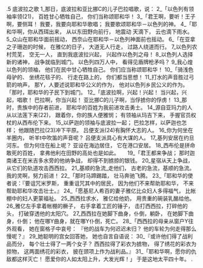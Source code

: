 .5 
底波拉之歌 
1_那日，底波拉和亚比挪C的儿子巴拉唱歌，说： 
2_「以色列有领袖率领(21)， 
百姓甘心牺牲自己， 
你们当称颂耶和华！ 
3_「君王啊，要听！王子啊，要侧耳！ 
我要，我要向耶和华歌唱； 
我要歌颂耶和华－以色列的神。 
4_「耶和华啊，你从西珥出来， 
从以东田野向前行， 
地震动 
天滴下， 
云也滴下雨水。 
5_众山在耶和华面前摇动， 
西奈山在耶和华－以色列神面前也摇动。 
6_「在亚拿之子珊迦的时候， 
在雅亿的日子， 
大道无人行走， 
过路人绕道而行。 
7_以色列农村荒芜， 
空无一人， 
直到我底波拉兴起， 
兴起作以色列之母！ 
8_以色列人选择新的诸神， 
战争就临到城门。 
以色列四万人中， 
看得见盾牌枪矛吗？ 
9_我心煌以色列的领袖， 
他们在民中甘心牺牲自己。 
你们应当称颂耶和华！ 
10_「骑浅色母驴的、 
坐绣花毯子的、 
行走在路上的， 
你们都当思想！ 
11_打水的声音胜过弓箭的响声， 
那Y，人要述说耶和华公义的作为， 
他对以色列乡民公义的作为。 
「那时，耶和华的子民下到城门。 
12_「底波拉啊，兴起！兴起！ 
当兴起，兴起，唱歌！ 
巴拉啊，你当兴起！ 
亚比挪C的儿子啊，当俘掳你的俘虏！ 
13_那时，贵族中的存者前进， 
耶和华的百姓为我前进攻击勇士。 
14_源自亚玛力的人从以法莲下来(22)， 
跟着你，你的族人便雅悯； 
有领袖从玛吉下来， 
手握官员权杖的从西布伦下来。 
15_以萨迦的领袖与底波拉一起； 
巴拉怎样，以萨迦也怎样； 
他跟随巴拉(23)冲下平原。 
吕便支派(24)有胸怀大志的人。 
16_你为何坐在羊圈内， 
听羊t中吹笛的声音呢？ 
吕便支派具心有大谋的人。 
17_基列安居在约旦河东。 
但为何住在船上呢？ 
亚设在海边居住， 
它在港口安居。 
18_西布伦是拼命敢死的百姓， 
拿弗他利在田野的高处也是如此。 
　 
19_「君王都来争战； 
那时迦南诸王在米吉多水旁的他纳争战， 
却得不到掳掠的银钱。 
20_星宿从天上争战， 
从它们的轨道攻击西西拉。 
21_基顺的急流_走他们， 
古老的急流，基顺的急流。 
我的灵啊，努力前进！ 
22_「那时马蹄踢踏， 
壮马奔驰飞腾。 
23_「耶和华的使者说：『要诅咒米罗斯， 
重重诅咒其中的居民， 
因为他们不来帮助耶和华， 
不来帮助耶和华攻击壮士。』 
24_「愿基尼人希百的妻子雅亿比众妇人多得福气， 
比帐棚中的妇人更蒙福祉。 
25_西西拉求水， 
雅亿给他奶， 
用贵重的碗装乳酪给他。 
26_雅亿左手拿着帐棚的橛子， 
右手拿着工匠的锤子， 
击打西西拉，打碎他的头， 
打破穿透他的太阳穴。 
27_西西拉在她脚下曲身，仆倒，躺卧， 
在她脚下曲身，仆倒； 
他在哪Y曲身，就在哪Y仆倒，死亡。 
28_「西西拉的母亲从窗户Y往外观看， 
她在窗格子中哀号： 
『他的战车为何迟迟未归？ 
他的车轮为何走得那么慢呢？』 
29_她聪明的宫女回答她， 
她也自言自语说： 
30_『或许他们得了战利品而分， 
每个壮士得了一两个女子？ 
西西拉得了彩衣为掳物， 
得了绣花的彩衣为掠物， 
这两面绣花的彩衣， 
披在颈项上作为战利品。』 
31_「耶和华啊，愿你的仇敌都这样灭亡！ 
愿爱你的人如太阳上升，大发光辉！」 
于是这地太平四十年。 
  .